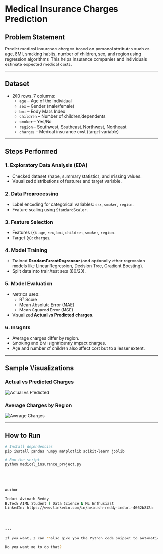 # Medical Insurance Charges Prediction

## Problem Statement
Predict medical insurance charges based on personal attributes such as age, BMI, smoking habits, number of children, sex, and region using regression algorithms. This helps insurance companies and individuals estimate expected medical costs.

---

## Dataset
- 200 rows, 7 columns:
  - `age` – Age of the individual
  - `sex` – Gender (male/female)
  - `bmi` – Body Mass Index
  - `children` – Number of children/dependents
  - `smoker` – Yes/No
  - `region` – Southwest, Southeast, Northwest, Northeast
  - `charges` – Medical insurance cost (target variable)

---

## Steps Performed

### 1. Exploratory Data Analysis (EDA)
- Checked dataset shape, summary statistics, and missing values.
- Visualized distributions of features and target variable.

### 2. Data Preprocessing
- Label encoding for categorical variables: `sex`, `smoker`, `region`.
- Feature scaling using `StandardScaler`.

### 3. Feature Selection
- Features (`X`): `age`, `sex`, `bmi`, `children`, `smoker`, `region`.
- Target (`y`): `charges`.

### 4. Model Training
- Trained **RandomForestRegressor** (and optionally other regression models like Linear Regression, Decision Tree, Gradient Boosting).
- Split data into train/test sets (80/20).

### 5. Model Evaluation
- Metrics used:
  - R² Score
  - Mean Absolute Error (MAE)
  - Mean Squared Error (MSE)
- Visualized **Actual vs Predicted charges**.

### 6. Insights
- Average charges differ by region.
- Smoking and BMI significantly impact charges.
- Age and number of children also affect cost but to a lesser extent.

---

## Sample Visualizations

### Actual vs Predicted Charges
![Actual vs Predicted](images/actual_vs_predicted.png)

### Average Charges by Region
![Average Charges](images/average_charges.png)

---

## How to Run

```bash
# Install dependencies
pip install pandas numpy matplotlib scikit-learn joblib

# Run the script
python medical_insurance_project.py





Author

Induri Avinash Reddy
B.Tech AIML Student | Data Science & ML Enthusiast
LinkedIn: https://www.linkedin.com/in/avinash-reddy-induri-4662b832a




---

If you want, I can **also give you the Python code snippet to automatically save your plots into the `images` folder** so that your GitHub README images work perfectly.  

Do you want me to do that?

